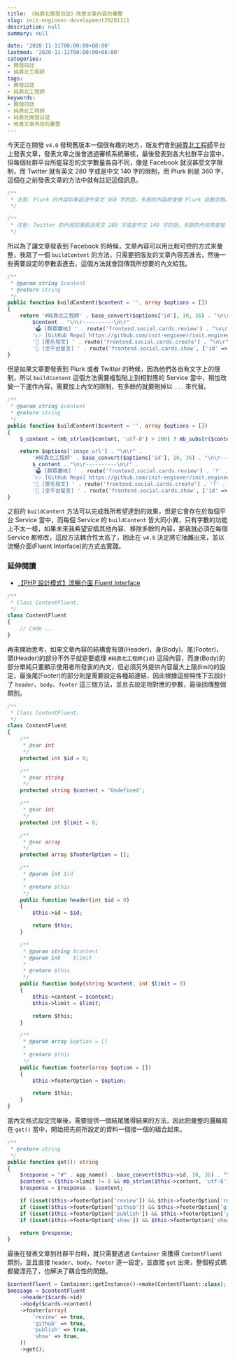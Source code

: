 ```yaml
---
title: 《純靠北開發日誌》改善文章內容的彙整
slug: init-engineer-development20201111
description: null
summary: null

date: '2020-11-11T00:00:00+08:00'
lastmod: '2020-11-11T00:00:00+08:00'
categories:
- 開發日誌
- 純靠北工程師
tags:
- 開發日誌
- 純靠北工程師
keywords:
- 開發日誌
- 純靠北工程師
- 純靠北開發日誌
- 改善文章內容的彙整
---
```


今天正在開發 `v4.0` 發現舊版本一個很有趣的地方，版友們會到[純靠北工程師](https://kaobei.engineer)平台上發表文章，發表文章之後會透過審核系統審核，最後發表到各大社群平台當中，但每個社群平台所能容忍的文字數量各自不同，像是 Facebook 就沒甚麼文字限制，而 Twitter 就有英文 280 字或是中文 140 字的限制，而 Plurk 則是 360 字，這個在之前發表文章的方法中就有註記這個訊息。

```php
/**
 * 注意: Plurk 的內容如果超過中英文 360 字的話，多餘的內容將會被 Plurk 自動忽略。
 */

/**
 * 注意: Twitter 的內容如果超過英文 280 字或是中文 140 字的話，多餘的內容將會被 Twitter 自動忽略。
 */
```

所以為了讓文章發表到 Facebook 的時候，文章內容可以用比較可控的方式來彙整，我寫了一個 `buildContent` 的方法，只需要把版友的文章內容丟進去，然後一些需要設定的參數丟進去，這個方法就會回傳我所想要的內文給我。

```php
/**
 * @param string $content
 * @return string
 */
public function buildContent($content = '', array $options = [])
{
    return '#純靠北工程師' . base_convert($options['id'], 10, 36) . "\n\r----------\n\r" .
        $content . "\n\r----------\n\r" .
        '🗳️ [群眾審核] ' . route('frontend.social.cards.review') . "\n\r" .
        '👉 [GitHub Repo] https://github.com/init-engineer/init.engineer' . "\n\r" .
        '📢 [匿名發文] ' . route('frontend.social.cards.create') . "\n\r" .
        '🥙 [全平台留言] ' . route('frontend.social.cards.show', ['id' => $options['id']]);
}
```

但是如果文章要發表到 Plurk 或者 Twitter 的時候，因為他們各自有文字上的限制，所以 `buildContent` 這個方法需要複製貼上到相對應的 Service 當中，稍加改變一下運作內容，需要加上內文的限制，有多餘的就要刪掉以 `...` 來代替。

```php
/**
 * @param string $content
 * @return string
 */
public function buildContent($content = '', array $options = [])
{
    $_content = (mb_strlen($content, 'utf-8') > 100) ? mb_substr($content, 0, 100, 'utf-8') . ' ...' : $content;

    return $options['image_url'] . "\n\r" .
        '#純靠北工程師' . base_convert($options['id'], 10, 36) . "\n\r----------\n\r" .
        $_content . "\n\r----------\n\r" .
        '🗳️ [群眾審核] ' . route('frontend.social.cards.review') . '?' . Str::random(4) . "\n\r" .
        '👉 [GitHub Repo] https://github.com/init-engineer/init.engineer' . '?' . Str::random(4) . "\n\r" .
        '📢 [匿名發文] ' . route('frontend.social.cards.create') . '?' . Str::random(4) . "\n\r" .
        '🥙 [全平台留言] ' . route('frontend.social.cards.show', ['id' => $options['id']]);
}
```

之前的 `buildContent` 方法可以完成我所希望達到的效果，但是它會存在於每個平台 Service 當中，而每個 Service 的 `buildContent` 皆大同小異，只有字數的功能上不太一樣，如果未來我希望安插其他內容、移除多餘的內容，那我就必須在每個 Service 都修改，這段方法耦合性太高了，因此在 `v4.0` 決定將它抽離出來，並以流暢介面(Fluent Interface)的方式去實踐。

### 延伸閱讀
- [【PHP 設計模式】流暢介面 Fluent Interface](/FluentInterface)

```php
/**
 * Class ContentFluent.
 */
class ContentFluent
{
    // Code ...
}
```

再來開始思考，如果文章內容的結構會有頭(Header)、身(Body)、尾(Footer)，頭(Header)的部分不外乎就是要處理 `#純靠北工程師{id}` 這段內容，而身(Body)的部分單純只要顯示使用者所發表的內文，但必須另外提供內容最大上限(limit)的設定，最後尾(Footer)的部分則是需要設定各種超連結，因此根據這些特性下去設計了 `header`、`body`、`footer` 這三個方法，並且去設定相對應的參數，最後回傳整個類別。

```php
/**
 * Class ContentFluent.
 */
class ContentFluent
{
    /**
     * @var int
     */
    protected int $id = 0;

    /**
     * @var string
     */
    protected string $content = 'Undefined';

    /**
     * @var int
     */
    protected int $limit = 0;

    /**
     * @var array
     */
    protected array $footerOption = [];

    /**
     * @param int $id
     *
     * @return $this
     */
    public function header(int $id = 0)
    {
        $this->id = $id;

        return $this;
    }

    /**
     * @param string $content
     * @param int    $limit
     *
     * @return $this
     */
    public function body(string $content, int $limit = 0)
    {
        $this->content = $content;
        $this->limit = $limit;

        return $this;
    }

    /**
     * @param array $option = []
     *
     * @return $this
     */
    public function footer(array $option = [])
    {
        $this->footerOption = $option;

        return $this;
    }
}
```

當內文格式設定完畢後，需要提供一個結尾獲得結果的方法，因此把彙整的邏輯寫在 `get()` 當中，開始把先前所設定的資料一個接一個的組合起來。

```php
/**
 * @return string
 */
public function get(): string
{
    $response = "#" . app_name() . base_convert($this->id, 10, 36) . "\n\r----------\n\r";
    $content = ($this->limit != 0 && mb_strlen($this->content, 'utf-8') > $this->limit) ? mb_substr($this->content, 0, $this->limit, 'utf-8') . ' ...' : $this->content;
    $response = $response . $content;

    if (isset($this->footerOption['review']) && $this->footerOption['review']) $response = $response . "🗳️ [群眾審核] " . route('frontend.social.cards.review') . "\n\r";
    if (isset($this->footerOption['github']) && $this->footerOption['github']) $response = $response . "👉 [GitHub Repo] https://github.com/init-engineer/init.engineer" . "\n\r";
    if (isset($this->footerOption['publish']) && $this->footerOption['publish']) $response = $response . "📢 [匿名發文] " . route('frontend.social.cards.create') . "\n\r";
    if (isset($this->footerOption['show']) && $this->footerOption['show']) $response = $response . "🥙 [全平台留言] " . route('frontend.social.cards.show', ['id' => $this->id]) . "\n\r";

    return $response;
}
```

最後在發表文章到社群平台時，就只需要透過 `Container` 來獲得 `ContentFluent` 類別，並且直接 `header`、`body`、`footer` 逐一設定，並直接 `get` 出來，整個程式碼都變漂亮了，也解決了耦合性的問題。

```php
$contentFluent = Container::getInstance()->make(ContentFluent::class);
$message = $contentFluent
    ->header($cards->id)
    ->body($cards->content)
    ->footer(array(
        'review' => true,
        'github' => true,
        'publish' => true,
        'show' => true,
    ))
    ->get();
```

